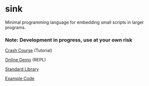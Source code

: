 sink
====

Minimal programming language for embedding small scripts in larger programs.

### Note: Development in progress, use at your own risk

[Crash Course](https://github.com/voidqk/sink/blob/master/docs/crash-course.md) (Tutorial)

[Online Demo](https://rawgit.com/voidqk/sink/master/src/repl.html) (REPL)

[Standard Library](https://github.com/voidqk/sink/blob/master/docs/lib.md)

[Example Code](https://github.com/voidqk/sink/blob/master/tests/0.sanity/sanity.sink)
